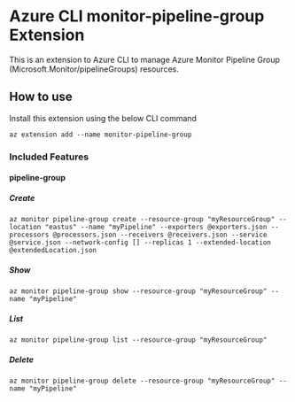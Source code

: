 # Azure CLI monitor-pipeline-group Extension #
This is an extension to Azure CLI to manage Azure Monitor Pipeline Group (Microsoft.Monitor/pipelineGroups) resources.

## How to use ##
Install this extension using the below CLI command
```
az extension add --name monitor-pipeline-group
```

### Included Features
#### pipeline-group
##### Create
```
az monitor pipeline-group create --resource-group "myResourceGroup" --location "eastus" --name "myPipeline" --exporters @exporters.json --processors @processors.json --receivers @receivers.json --service @service.json --network-config [] --replicas 1 --extended-location @extendedLocation.json
```
##### Show
```
az monitor pipeline-group show --resource-group "myResourceGroup" --name "myPipeline"
```
##### List
```
az monitor pipeline-group list --resource-group "myResourceGroup"
```
##### Delete
```
az monitor pipeline-group delete --resource-group "myResourceGroup" --name "myPipeline"
```